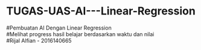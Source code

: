 # TUGAS-UAS-AI---Linear-Regression
#Pembuatan AI Dengan Linear Regression   
#Melihat progress hasil belajar berdasarkan waktu dan nilai  
#Rijal Alfian - 2016140665
